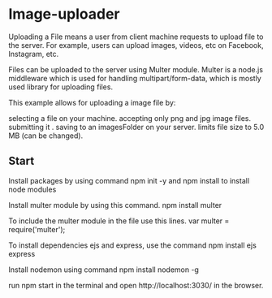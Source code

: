 # Image-uploader

Uploading a File means a user from client machine requests to upload file to the server. For example, users can upload images, videos, etc on Facebook, Instagram, etc.

Files can be uploaded to the server using Multer module. Multer is a node.js middleware which is used for handling multipart/form-data, which is mostly used library for uploading files.

This example allows for uploading a image file by:

selecting a file on your machine.
accepting only png and jpg image files.
submitting it .
saving to an imagesFolder on your server.
limits file size to 5.0 MB (can be changed).

## Start

Install packages by using command
npm init -y
and npm install to install node modules

Install multer module by using this command.
npm install multer

To include the multer module in the file use this lines.
var multer = require('multer');

To install dependencies ejs and express, use the command
npm install ejs express

Install nodemon using command
npm install nodemon -g

run npm start in the terminal  and 
open http://localhost:3030/ in the browser.
